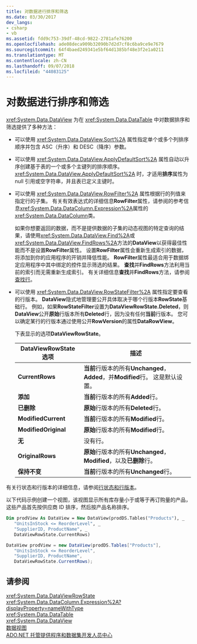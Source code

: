 ```yaml
---
title: 对数据进行排序和筛选
ms.date: 03/30/2017
dev_langs:
- csharp
- vb
ms.assetid: fdd9c753-39df-48cd-9822-2781afe76200
ms.openlocfilehash: ade08deca909b32090b7d2d7cf8c6ba9ce9e7679
ms.sourcegitcommit: 64f4baed249341e5bf64d1385bf48e3f2e1a0211
ms.translationtype: MT
ms.contentlocale: zh-CN
ms.lasthandoff: 09/07/2018
ms.locfileid: "44083125"
---
```

# <a name="sorting-and-filtering-data"></a>对数据进行排序和筛选
<xref:System.Data.DataView> 为在 <xref:System.Data.DataTable> 中对数据排序和筛选提供了多种方法：  
  
-   可以使用 <xref:System.Data.DataView.Sort%2A> 属性指定单个或多个列排序顺序并包含 ASC（升序）和 DESC（降序）参数。  
  
-   可以使用 <xref:System.Data.DataView.ApplyDefaultSort%2A> 属性自动以升序创建基于表的一个或多个主键列的排序顺序。 <xref:System.Data.DataView.ApplyDefaultSort%2A> 时，才适用**排序**属性为 null 引用或空字符串，并且表已定义主键时。  
  
-   可以使用 <xref:System.Data.DataView.RowFilter%2A> 属性根据行的列值来指定行的子集。 有关有效表达式的详细信息**RowFilter**属性，请参阅的参考信息<xref:System.Data.DataColumn.Expression%2A>属性的<xref:System.Data.DataColumn>类。  
  
     如果你想要返回的数据，而不是提供数据的子集的动态视图的特定查询的结果，请使用<xref:System.Data.DataView.Find%2A>或<xref:System.Data.DataView.FindRows%2A>方法的**DataView**以获得最佳性能而不是设置**RowFilter**属性。 设置**RowFilter**属性会重新生成索引的数据，将添加到你的应用程序的开销并降低性能。 **RowFilter**属性最适合用于数据绑定应用程序中其中绑定的控件显示筛选的结果。 **查找**并**FindRows**方法利用当前的索引而无需重新生成索引。 有关详细信息**查找**并**FindRows**方法，请参阅[查找行](../../../../../docs/framework/data/adonet/dataset-datatable-dataview/finding-rows.md)。  
  
-   可以使用 <xref:System.Data.DataView.RowStateFilter%2A> 属性指定要查看的行版本。 **DataView**隐式地管理要公开具体取决于哪个行版本**RowState**基础行。 例如，如果**RowStateFilter**设置为**DataViewRowState.Deleted**，则**DataView**公开**原始**行版本所有**Deleted**行，因为没有任何**当前**行版本。 您可以确定某行的行版本通过使用公开**RowVersion**的属性**DataRowView**。  
  
     下表显示的选项**DataViewRowState**。  
  
    |DataViewRowState 选项|描述|  
    |------------------------------|-----------------|  
    |**CurrentRows**|**当前**行版本的所有**Unchanged**， **Added**，并**Modified**行。 这是默认设置。|  
    |**添加**|**当前**行版本的所有**Added**行。|  
    |**已删除**|**原始**行版本的所有**Deleted**行。|  
    |**ModifiedCurrent**|**当前**行版本的所有**Modified**行。|  
    |**ModifiedOriginal**|**原始**行版本的所有**Modified**行。|  
    |**无**|没有行。|  
    |**OriginalRows**|**原始**行版本的所有**Unchanged**， **Modified**，以及**已删除**行。|  
    |**保持不变**|**当前**行版本的所有**Unchanged**行。|  
  
 有关行状态和行版本的详细信息，请参阅[行状态和行版本](../../../../../docs/framework/data/adonet/dataset-datatable-dataview/row-states-and-row-versions.md)。  
  
 以下代码示例创建一个视图，该视图显示所有库存量小于或等于再订购量的产品，这些产品首先按供应商 ID 排序，然后按产品名称排序。  
  
```vb  
Dim prodView As DataView = New DataView(prodDS.Tables("Products"), _  
   "UnitsInStock <= ReorderLevel", _  
   "SupplierID, ProductName", _  
   DataViewRowState.CurrentRows)  
```  
  
```csharp  
DataView prodView = new DataView(prodDS.Tables["Products"],  
   "UnitsInStock <= ReorderLevel",  
   "SupplierID, ProductName",  
   DataViewRowState.CurrentRows);  
```  
  
## <a name="see-also"></a>请参阅  
 <xref:System.Data.DataViewRowState>  
 <xref:System.Data.DataColumn.Expression%2A?displayProperty=nameWithType>  
 <xref:System.Data.DataTable>  
 <xref:System.Data.DataView>  
 [数据视图](../../../../../docs/framework/data/adonet/dataset-datatable-dataview/dataviews.md)  
 [ADO.NET 托管提供程序和数据集开发人员中心](https://go.microsoft.com/fwlink/?LinkId=217917)
